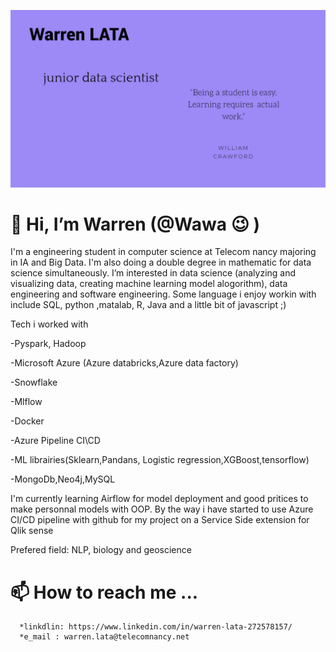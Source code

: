 ![Screenshot 2020-02-09 at 5 08 54 PM](https://github.com/WarrenLata/WarrenLata/blob/a4cbacf7083069d09863b4f5e010ebd5dc55e0ee/Untitled%20Design1.jpg)

# 👋 Hi, I’m Warren (@Wawa :wink: )

I'm a engineering student in computer science at Telecom nancy majoring in IA and Big Data. I'm also doing a double degree in mathematic for data science simultaneously.
I’m interested in data science (analyzing and visualizing data, creating machine learning model alogorithm), data engineering and software engineering.
Some language i enjoy workin with include SQL, python ,matalab, R, Java and a little bit of javascript ;)

Tech i worked with

-Pyspark, Hadoop

-Microsoft Azure (Azure databricks,Azure data factory)

-Snowflake

-Mlflow

-Docker

-Azure Pipeline CI\CD

-ML librairies(Sklearn,Pandans, Logistic regression,XGBoost,tensorflow)

-MongoDb,Neo4j,MySQL

      
I'm currently learning Airflow for model deployment and good pritices to make personnal models with OOP. By the way i have started to use Azure CI/CD pipeline with github for my project on a Service Side extension for Qlik sense


Prefered field: NLP, biology and geoscience
<!----- 👀 I’m interested in ...
- 🌱 I’m currently learning ...
- 💞️ I’m looking to collaborate on ...---->
# 📫 How to reach me ...
      *linkdlin: https://www.linkedin.com/in/warren-lata-272578157/
      *e_mail : warren.lata@telecomnancy.net


<!---
WarrenLata/WarrenLata is a ✨ special ✨ repository because its `README.md` (this file) appears on your GitHub profile.
You can click the Preview link to take a look at your changes.
--->
